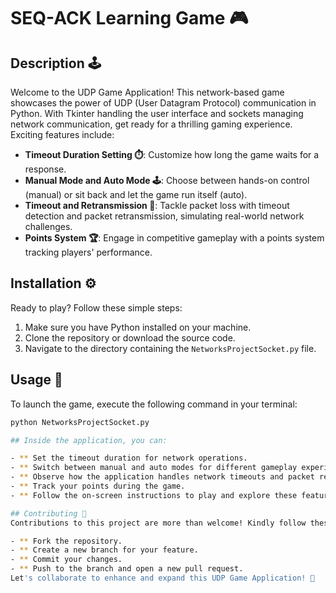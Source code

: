 # SEQ-ACK Learning Game 🎮

## Description 🕹️
Welcome to the UDP Game Application! This network-based game showcases the power of UDP (User Datagram Protocol) communication in Python. With Tkinter handling the user interface and sockets managing network communication, get ready for a thrilling gaming experience. Exciting features include:

- **Timeout Duration Setting ⏱️**: Customize how long the game waits for a response.
- **Manual Mode and Auto Mode 🕹️**: Choose between hands-on control (manual) or sit back and let the game run itself (auto).
- **Timeout and Retransmission 🔄**: Tackle packet loss with timeout detection and packet retransmission, simulating real-world network challenges.
- **Points System 🏆**: Engage in competitive gameplay with a points system tracking players' performance.

## Installation ⚙️
Ready to play? Follow these simple steps:

1. Make sure you have Python installed on your machine.
2. Clone the repository or download the source code.
3. Navigate to the directory containing the `NetworksProjectSocket.py` file.

## Usage 🚀
To launch the game, execute the following command in your terminal:

```bash
python NetworksProjectSocket.py

## Inside the application, you can:

- ** Set the timeout duration for network operations.
- ** Switch between manual and auto modes for different gameplay experiences.
- ** Observe how the application handles network timeouts and packet retransmissions.
- ** Track your points during the game.
- ** Follow the on-screen instructions to play and explore these features.

## Contributing 🤝
Contributions to this project are more than welcome! Kindly follow these guidelines:

- ** Fork the repository.
- ** Create a new branch for your feature.
- ** Commit your changes.
- ** Push to the branch and open a new pull request.
Let's collaborate to enhance and expand this UDP Game Application! 🚀
